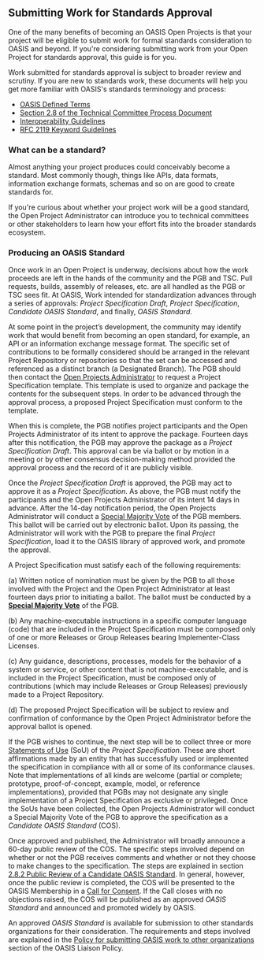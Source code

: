 ## Submitting Work for Standards Approval

One of the many benefits of becoming an OASIS Open Projects is that your project will be eligible to submit work for formal standards consideration to OASIS and beyond. If you're considering submitting work from your Open Project for standards approval, this guide is for you. 

Work submitted for standards approval is subject to broader review and scrutiny. If you are new to standards work, these documents will help you get more familiar with OASIS's standards terminology and process:

* [OASIS Defined Terms](https://www.oasis-open.org/policies-guidelines/oasis-defined-terms-2018-05-22)
* [Section 2.8 of the Technical Committee Process Document](https://www.oasis-open.org/policies-guidelines/tc-process-2017-05-26#OASISstandard)
* [Interoperability Guidelines](https://www.oasis-open.org/policies-guidelines/interoperability-guidelines)
* [RFC 2119 Keyword Guidelines](https://www.oasis-open.org/policies-guidelines/keyword-guidelines)

### What can be a standard?

Almost anything your project produces could conceivably become a standard. Most commonly though, things like APIs, data formats, information exchange formats, schemas and so on are good to create standards for. 

If you're curious about whether your project work will be a good standard, the Open Project Administrator can introduce you to technical committees or other stakeholders to learn how your effort fits into the broader standards ecosystem.

### Producing an OASIS Standard

Once work in an Open Project is underway, decisions about how the work proceeds are left in the hands of the community and the PGB and TSC. Pull requests, builds, assembly of releases, etc. are all handled as the PGB or TSC sees fit. At OASIS, Work intended for standardization advances through a series of approvals: *Project Specification Draft*, *Project Specification*, *Candidate OASIS Standard*, and finally, *OASIS Standard*.

At some point in the project’s development, the community may identify work that would benefit from becoming an open standard, for example, an API or an information exchange message format. The specific set of contributions to be formally considered should be arranged in the relevant Project Repository or repositories so that the set can be accessed and referenced as a distinct branch (a Designated Branch).
The PGB should then contact the [Open Projects Administrator][email] to request a Project Specification template. This template is used to organize and package the contents for the subsequent steps. In order to be advanced through the approval process, a proposed Project Specification must conform to the template.

When this is complete, the PGB notifies project participants and the Open Projects Administrator of its intent to approve the package. Fourteen days after this notification, the PGB may approve the package as a *Project Specification Draft*. This approval can be via ballot or by motion in a meeting or by other consensus decision-making method provided the approval process and the record of it are publicly visible. 

Once the *Project Specification Draft* is approved, the PGB may act to approve it as a *Project Specification*. As above, the PGB must notify the participants and the Open Projects Administrator of its intent 14 days in advance. After the 14-day notification period, the Open Projects Administrator will conduct a [Special Majority Vote][terms] of the PGB members. This ballot will be carried out by electronic ballot. Upon its passing, the Administrator will work with the PGB to prepare the final *Project Specification*, load it to the OASIS library of approved work, and promote the approval. 

A Project Specification must satisfy each of the following requirements:

(a) Written notice of nomination must be given by the PGB to all those involved with the Project and the Open Project Administrator at least fourteen days prior to initiating a ballot. The ballot must be conducted by a [**Special Majority Vote**][terms] of the PGB. 

(b) Any machine-executable instructions in a specific computer language (code) that are included in the Project Specification must be composed only of one or more Releases or Group Releases bearing Implementer-Class Licenses.

(c) Any guidance, descriptions, processes, models for the behavior of a system or service, or other content that is not machine-executable, and is included in the Project Specification, must be composed only of contributions (which may include Releases or Group Releases) previously made to a Project Repository.

(d) The proposed Project Specification will be subject to review and confirmation of conformance by the Open Project Administrator before the approval ballot is opened.

If the PGB wishes to continue, the next step will be to collect three or more [Statements of Use][terms] (SoU) of the *Project Specification*. These are short affirmations made by an entity that has successfully used or implemented the specification in compliance with all or some of its conformance clauses. Note that implementations of all kinds are welcome (partial or complete; prototype, proof-of-concept, example, model, or reference implementations), provided that PGBs may not designate any single implementation of a Project Specification as exclusive or privileged. Once the SoUs have been collected, the Open Projects Administrator will conduct a Special Majority Vote of the PGB to approve the specification as a *Candidate OASIS Standard* (COS). 

Once approved and published, the Administrator will broadly announce a 60-day public review of the COS. The specific steps involved depend on whether or not the PGB receives comments and whether or not they choose to make changes to the specification. The steps are explained in section [2.8.2 Public Review of a Candidate OASIS Standard](https://www.oasis-open.org/policies-guidelines/tc-process-2017-05-26#OSpublicRev). In general, however, once the public review is completed, the COS will be presented to the OASIS Membership in a [Call for Consent](https://www.oasis-open.org/policies-guidelines/tc-process-2017-05-26#OScallForConsent). If the Call closes with no objections raised, the COS will be published as an approved *OASIS Standard* and announced and promoted widely by OASIS. 

An approved *OASIS Standard* is available for submission to other standards organizations for their consideration. The requirements and steps involved are explained in the [Policy for submitting OASIS work to other organizations](https://www.oasis-open.org/policies-guidelines/liaison#submitwork) section of the OASIS Liaison Policy.

[terms]: ../board-docs/OASIS-defined-terms.md
[email]: mailto:op-admin@oasis-open.org
